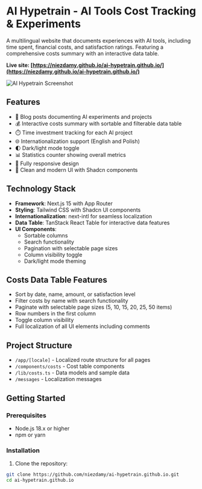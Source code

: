# AI Hypetrain - AI Tools Cost Tracking & Experiments

A multilingual website that documents experiences with AI tools, including time spent, financial costs, and satisfaction ratings. Featuring a comprehensive costs summary with an interactive data table.

**Live site: [https://niezdamy.github.io/ai-hypetrain.github.io/](https://niezdamy.github.io/ai-hypetrain.github.io/)**

![AI Hypetrain Screenshot](/public/screenshot.png)

## Features

- 📝 Blog posts documenting AI experiments and projects
- 💰 Interactive costs summary with sortable and filterable data table
- ⏱️ Time investment tracking for each AI project
- 🌐 Internationalization support (English and Polish)
- 🌓 Dark/light mode toggle
- 📊 Statistics counter showing overall metrics
- 📱 Fully responsive design
- 🎨 Clean and modern UI with Shadcn components

## Technology Stack

- **Framework**: Next.js 15 with App Router
- **Styling**: Tailwind CSS with Shadcn UI components
- **Internationalization**: next-intl for seamless localization
- **Data Table**: TanStack React Table for interactive data features
- **UI Components**: 
  - Sortable columns
  - Search functionality
  - Pagination with selectable page sizes
  - Column visibility toggle
  - Dark/light mode theming

## Costs Data Table Features

- Sort by date, name, amount, or satisfaction level
- Filter costs by name with search functionality
- Paginate with selectable page sizes (5, 10, 15, 20, 25, 50 items)
- Row numbers in the first column
- Toggle column visibility
- Full localization of all UI elements including comments

## Project Structure

- `/app/[locale]` - Localized route structure for all pages
- `/components/costs` - Cost table components
- `/lib/costs.ts` - Data models and sample data
- `/messages` - Localization messages

## Getting Started

### Prerequisites

- Node.js 18.x or higher
- npm or yarn

### Installation

1. Clone the repository:

```bash
git clone https://github.com/niezdamy/ai-hypetrain.github.io.git
cd ai-hypetrain.github.io

